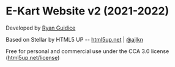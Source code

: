 # E-Kart Website v2 (2021-2022)

Developed by [Ryan Guidice](https://github.com/rguidice)

Based on Stellar by HTML5 UP -- [html5up.net](https://html5up.net/) | [@ajlkn](https://twitter.com/ajlkn)

Free for personal and commercial use under the CCA 3.0 license ([html5up.net/license](https://html5up.net/license))